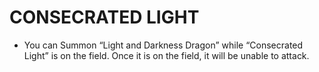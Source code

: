 # CONSECRATED LIGHT

*   You can Summon “Light and Darkness Dragon” while “Consecrated Light” is on the field. Once it is on the field, it will be unable to attack.
